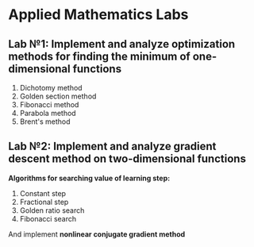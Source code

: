# Applied Mathematics Labs ###
## Lab №1: Implement and analyze optimization methods for finding the minimum of one-dimensional functions
  1. Dichotomy method
  2. Golden section method
  3. Fibonacci method
  4. Parabola method
  5. Brent's method
  
## Lab №2: Implement and analyze gradient descent method on two-dimensional functions
__Algorithms for searching value of learning step:__
  1. Constant step
  2. Fractional step
  3. Golden ratio search
  4. Fibonacci search

 And implement __nonlinear conjugate gradient method__
  
